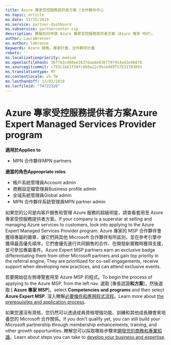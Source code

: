 ```yaml
---
title: Azure 專家受控服務提供者方案 |合作夥伴中心
ms.topic: article
ms.date: 11/25/2019
ms.service: partner-dashboard
ms.subservice: partnercenter-csp
description: 瞭解如何申請 Azure 專家受控服務提供者方案（Azure 專家 MSP）。
author: LauraBrenner
ms.author: labrenne
Keywords: Azure 銷售，專家計畫，合作夥伴計畫
robots: ''
ms.localizationpriority: medium
ms.openlocfilehash: 36ff03cd88ee2637daa8e836f797914a42e96878
ms.sourcegitcommit: c793c1b61f50fc0b0a12c95cedd9f57b31703093
ms.translationtype: MT
ms.contentlocale: zh-TW
ms.lasthandoff: 12/03/2019
ms.locfileid: "74722326"
---
```

# <a name="azure-expert-managed-services-provider-program"></a><span data-ttu-id="2a094-104">Azure 專家受控服務提供者方案</span><span class="sxs-lookup"><span data-stu-id="2a094-104">Azure Expert Managed Services Provider program</span></span>

<span data-ttu-id="2a094-105">**適用於**</span><span class="sxs-lookup"><span data-stu-id="2a094-105">**Applies to**</span></span>

- <span data-ttu-id="2a094-106">MPN 合作夥伴</span><span class="sxs-lookup"><span data-stu-id="2a094-106">MPN partners</span></span>

<span data-ttu-id="2a094-107">**適當的角色**</span><span class="sxs-lookup"><span data-stu-id="2a094-107">**Appropriate roles**</span></span>

- <span data-ttu-id="2a094-108">帳戶系統管理員</span><span class="sxs-lookup"><span data-stu-id="2a094-108">Account admin</span></span>
- <span data-ttu-id="2a094-109">商務設定檔管理員</span><span class="sxs-lookup"><span data-stu-id="2a094-109">Business profile admin</span></span>
- <span data-ttu-id="2a094-110">全域系統管理員</span><span class="sxs-lookup"><span data-stu-id="2a094-110">Global admin</span></span>
- <span data-ttu-id="2a094-111">MPN 合作夥伴系統管理員</span><span class="sxs-lookup"><span data-stu-id="2a094-111">MPN partner admin</span></span>

<span data-ttu-id="2a094-112">如果您的公司是向客戶銷售和管理 Azure 服務的超級明星，請查看套用至 Azure 專家受控服務提供者方案。</span><span class="sxs-lookup"><span data-stu-id="2a094-112">If your company is a superstar at selling and managing Azure services to customers, look into applying to the Azure Expert Managed Services Provider program.</span></span> <span data-ttu-id="2a094-113">Azure 專家的 MSP 合作夥伴會獲得專屬的徽章，讓它們與其他 Microsoft 合作夥伴有所區別，並在參考引擎中獲得最高優先順序，它們會優先進行共同銷售的合作、在開發新實務時獲得支援，並可參加專屬事件。</span><span class="sxs-lookup"><span data-stu-id="2a094-113">Azure Expert MSP partners earn an exclusive badge differentiating them from other Microsoft partners and gain top priority in the referral engine, They are prioritized for co-sell engagements, receive support when developing new practices, and can attend exclusive events.</span></span>

<span data-ttu-id="2a094-114">若要開始從左側導覽套用至 Azure MSP 的程式。</span><span class="sxs-lookup"><span data-stu-id="2a094-114">To begin the process of applying to the Azure MSP, from the left nav.</span></span> <span data-ttu-id="2a094-115">選取 [專長認證**和方案**]，然後選取 [ **Azure 專家 MSP**]。</span><span class="sxs-lookup"><span data-stu-id="2a094-115">select **Competencies and programs** and then select **Azure Expert MSP**.</span></span> <span data-ttu-id="2a094-116">深入瞭解[必要條件和應用程式流程](https://partner.microsoft.com/membership/azure-expert-msp)。</span><span class="sxs-lookup"><span data-stu-id="2a094-116">Learn more about [the prerequisites and application process](https://partner.microsoft.com/membership/azure-expert-msp).</span></span> 

<span data-ttu-id="2a094-117">如果您還沒有資格，您仍然可以透過成員資格增強功能、訓練和其他成長機會來培養您的 Microsoft 合作關係。</span><span class="sxs-lookup"><span data-stu-id="2a094-117">If you don't qualify yet, you can still build your Microsoft partnership through membership enhancements, training, and other growth opportunities.</span></span>
<span data-ttu-id="2a094-118">瞭解您可以採取哪些步驟來[開發您的商務和專業知識](https://partner.microsoft.com/membership/azure-expert-msp)。</span><span class="sxs-lookup"><span data-stu-id="2a094-118">Learn about steps you can take to [develop your business and expertise](https://partner.microsoft.com/membership/azure-expert-msp).</span></span>

